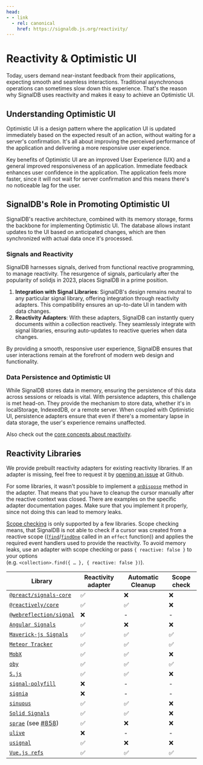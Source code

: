 ```yaml
---
head:
- - link
  - rel: canonical
    href: https://signaldb.js.org/reactivity/
---
```

# Reactivity & Optimistic UI

Today, users demand near-instant feedback from their applications, expecting smooth and seamless interactions. Traditional asynchronous operations can sometimes slow down this experience. That's the reason why SignalDB uses reactivity and makes it easy to achieve an Optimistic UI.

## Understanding Optimistic UI

Optimistic UI is a design pattern where the application UI is updated immediately based on the expected result of an action, without waiting for a server's confirmation. It's all about improving the perceived performance of the application and delivering a more responsive user experience.

Key benefits of Optimistic UI are an improved User Experience (UX) and a general improved responsiveness of an application.
Immediate feedback enhances user confidence in the application. The application feels more faster, since it will not wait for server confirmation and this means there's no noticeable lag for the user.

## SignalDB's Role in Promoting Optimistic UI

SignalDB's reactive architecture, combined with its memory storage, forms the backbone for implementing Optimistic UI. The database allows instant updates to the UI based on anticipated changes, which are then synchronized with actual data once it's processed.

### Signals and Reactivity

SignalDB harnesses signals, derived from functional reactive programming, to manage reactivity. The resurgence of signals, particularly after the popularity of solidjs in 2023, places SignalDB in a prime position.

1. **Integration with Signal Libraries**: SignalDB's design remains neutral to any particular signal library, offering integration through reactivity adapters. This compatibility ensures an up-to-date UI in tandem with data changes.
2. **Reactivity Adapters**: With these adapters, SignalDB can instantly query documents within a collection reactively. They seamlessly integrate with signal libraries, ensuring auto-updates to reactive queries when data changes.

By providing a smooth, responsive user experience, SignalDB ensures that user interactions remain at the forefront of modern web design and functionality.

### Data Persistence and Optimistic UI
While SignalDB stores data in memory, ensuring the persistence of this data across sessions or reloads is vital. With persistence adapters, this challenge is met head-on. They provide the mechanism to store data, whether it's in localStorage, IndexedDB, or a remote server. When coupled with Optimistic UI, persistence adapters ensure that even if there's a momentary lapse in data storage, the user's experience remains unaffected.



Also check out the [core concepts about reactivity](/core-concepts/#signals-and-reactivity).

## Reactivity Libraries

We provide prebuilt reactivity adapters for existing reactivity libraries. If an adapter is missing, feel free to request it by [opening an issue](https://github.com/maxnowack/signaldb/issues/new) at Github.

For some libraries, it wasn't possible to implement a [`onDispose`](/reactivity/other/#ondispose-callback-void-dependency-dependency) method in the adapter. That means that you have to cleanup the cursor manually after the reactive context was closed. There are examples on the specific adapter documentation pages. Make sure that you implement it properly, since not doing this can lead to memory leaks.

[Scope checking](/reactivity/other/#isinscope-dependency-dependency-boolean) is only supported by a few libraries. Scope checking means, that SignalDB is not able to check if a cursor was created from a reactive scope (([`find`](/collections/#find-selector-selector-t-options-options)/[`findOne`](/collections/#findone-selector-selector-t-options-options) called in an `effect` function)) and applies the required event handlers used to provide the reactivity. To avoid memory leaks, use an adapter with scope checking or pass `{ reactive: false }` to your options<br>(e.g. `<collection>.find({ … }, { reactive: false })`).

| Library | Reactivity adapter | Automatic Cleanup | Scope check |
|---|---|---|---|
| [`@preact/signals-core`](/reactivity/preact-signals/) | ✅ | ❌ | ❌ |
| [`@reactively/core`](/reactivity/reactively/) | ✅ | ✅ | ❌ |
| [`@webreflection/signal`](https://github.com/WebReflection/signal) | ❌ | - | - |
| [`Angular Signals`](/reactivity/angular/) | ✅ | ❌ | ❌ |
| [`Maverick-js Signals`](/reactivity/maverickjs/) | ✅ | ✅ | ✅ |
| [`Meteor Tracker`](/reactivity/meteor-tracker/) | ✅ | ✅ | ✅ |
| [`MobX`](/reactivity/mobx/) | ✅ | ✅ | ❌ |
| [`oby`](/reactivity/oby/) | ✅ | ✅ | ✅ |
| [`S.js`](/reactivity/S/) | ✅ | ✅ | ❌ |
| [`signal-polyfill`](https://github.com/proposal-signals/signal-polyfill) | ❌ | - | - |
| [`signia`](https://signia.tldraw.dev/) | ❌ | - | - |
| [`sinuous`](/reactivity/sinuous/) | ✅ | ✅ | ❌ |
| [`Solid Signals`](/reactivity/solidjs/) | ✅ | ✅ | ❌ |
| [`sprae`](https://github.com/dy/sprae) (see [#858](https://github.com/maxnowack/signaldb/issues/858)) | ✅ | ❌ | ❌ |
| [`ulive`](https://github.com/kethan/ulive) | ❌ | - | - |
| [`usignal`](/reactivity/usignal/) | ✅ | ❌ | ❌ |
| [`Vue.js refs`](/reactivity/vue/) | ✅ | ✅ | ✅ |
